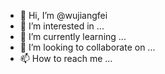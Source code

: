 - 👋 Hi, I’m @wujiangfei
- 👀 I’m interested in ...
- 🌱 I’m currently learning ...
- 💞️ I’m looking to collaborate on ...
- 📫 How to reach me ...

<!---
wujiangfei/wujiangfei is a ✨ special ✨ repository because its `README.md` (this file) appears on your GitHub profile.
You can click the Preview link to take a look at your changes.
--->
